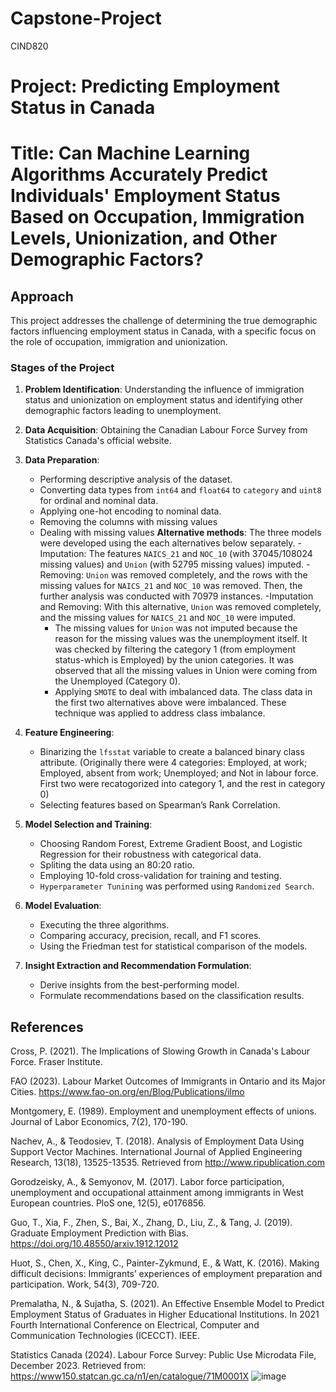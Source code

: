 # Capstone-Project
CIND820

# Project: Predicting Employment Status in Canada

# Title: Can Machine Learning Algorithms Accurately Predict Individuals' Employment Status Based on Occupation, Immigration Levels, Unionization, and Other Demographic Factors?

## Approach
This project addresses the challenge of determining the true demographic factors influencing employment status in Canada, with a specific focus on the role of occupation, immigration and unionization. 

### Stages of the Project

1. **Problem Identification**: Understanding the influence of immigration status and unionization on employment status and identifying other demographic factors leading to unemployment.

2. **Data Acquisition**: Obtaining the Canadian Labour Force Survey from Statistics Canada's official website.

3. **Data Preparation**:
   - Performing descriptive analysis of the dataset.
   - Converting data types from `int64` and `float64` to `category` and `uint8` for ordinal and nominal data.
   - Applying one-hot encoding to nominal data.
   - Removing the columns with missing values
   - Dealing with missing values
   **Alternative methods**:
     The three models were developed using the each alternatives below separately.
     -Imputation: The features `NAICS_21` and `NOC_10` (with 37045/108024 missing values) and `Union` (with 52795 missing values) imputed.
     -Removing: `Union` was removed completely, and the rows with the missing values for `NAICS_21` and `NOC_10` was removed. Then, the             further analysis was conducted with 70979 instances.
     -Imputation and Removing: With this alternative, `Union` was removed completely, and the missing values for `NAICS_21` and `NOC_10`            were imputed.
     * The missing values for `Union` was not imputed because the reason for the missing values was the unemployment itself. It was                checked by filtering the category 1 (from employment status-which is Employed) by the union categories. It was observed that all             the missing values in Union were coming from the Unemployed (Category 0).
     - Applying `SMOTE` to deal with imbalanced data. The class data in the first two alternatives above were imbalanced. These technique           was applied to address class imbalance.
4. **Feature Engineering**:
   - Binarizing the `lfsstat` variable to create a balanced binary class attribute. (Originally there were 4 categories: Employed, at work;       Employed, absent from work; Unemployed; and Not in labour force. First two were recatogorized into category 1, and the rest in category      0)
   - Selecting features based on Spearman’s Rank Correlation.

5. **Model Selection and Training**:
   - Choosing Random Forest, Extreme Gradient Boost, and Logistic Regression for their robustness with categorical data.
   - Spliting the data using an 80:20 ratio.
   - Employing 10-fold cross-validation for training and testing.
   - `Hyperparameter Tunining` was performed using `Randomized Search`.

6. **Model Evaluation**:
   - Executing the three algorithms.
   - Comparing accuracy, precision, recall, and F1 scores.
   - Using the Friedman test for statistical comparison of the models.

7. **Insight Extraction and Recommendation Formulation**:
   - Derive insights from the best-performing model.
   - Formulate recommendations based on the classification results.


## References
Cross, P. (2021). The Implications of Slowing Growth in Canada's Labour Force. Fraser Institute.

FAO (2023). Labour Market Outcomes of Immigrants in Ontario and its Major Cities. https://www.fao-on.org/en/Blog/Publications/ilmo 

Montgomery, E. (1989). Employment and unemployment effects of unions. Journal of Labor Economics, 7(2), 170-190.

Nachev, A., & Teodosiev, T. (2018). Analysis of Employment Data Using Support Vector Machines. International Journal of Applied Engineering Research, 13(18), 13525-13535. Retrieved from http://www.ripublication.com

Gorodzeisky, A., & Semyonov, M. (2017). Labor force participation, unemployment and occupational attainment among immigrants in West European countries. PloS one, 12(5), e0176856.

Guo, T., Xia, F., Zhen, S., Bai, X., Zhang, D., Liu, Z., & Tang, J. (2019). Graduate Employment Prediction with Bias. https://doi.org/10.48550/arxiv.1912.12012

Huot, S., Chen, X., King, C., Painter-Zykmund, E., & Watt, K. (2016). Making difficult decisions: Immigrants’ experiences of employment preparation and participation. Work, 54(3), 709-720.

Premalatha, N., & Sujatha, S. (2021). An Effective Ensemble Model to Predict Employment Status of Graduates in Higher Educational Institutions. In 2021 Fourth International Conference on Electrical, Computer and Communication Technologies (ICECCT). IEEE.

Statistics Canada (2024). Labour Force Survey: Public Use Microdata File, December 2023. Retrieved from: https://www150.statcan.gc.ca/n1/en/catalogue/71M0001X 
![image](https://github.com/Cspolat/Capstone-Project/assets/158753541/26fb7a3f-bcaf-4317-85b7-28563469288d)


